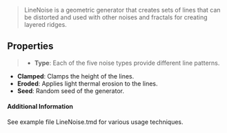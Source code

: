 > LineNoise is a geometric generator that creates sets of lines that can be distorted and used with other noises and fractals for creating layered ridges.

## Properties

> - **Type**: Each of the five noise types provide different line patterns.
- **Clamped**: Clamps the height of the lines.
- **Eroded**: Applies light thermal erosion to the lines.
- **Seed**: Random seed of the generator.

#### Additional Information
See example file LineNoise.tmd for various usage techniques.
